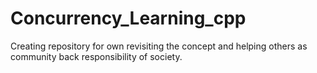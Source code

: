 # Concurrency_Learning_cpp
Creating repository for own revisiting the concept and helping others as community back responsibility of society.
